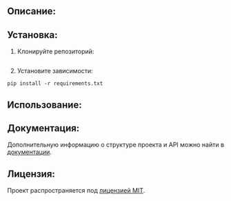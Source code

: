 ## Описание:


## Установка:

1. Клонируйте репозиторий:
```
```

2. Установите зависимости:
```
pip install -r requirements.txt
```

## Использование:


## Документация:

Дополнительную информацию о структуре проекта и API можно найти в [документации](docs/README.md).

## Лицензия:

Проект распространяется под [лицензией MIT](LICENSE).
